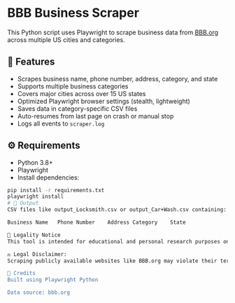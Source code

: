 # BBB Business Scraper

This Python script uses Playwright to scrape business data from [BBB.org](https://www.bbb.org/) across multiple US cities and categories.

## 🚀 Features

- Scrapes business name, phone number, address, category, and state
- Supports multiple business categories
- Covers major cities across over 15 US states
- Optimized Playwright browser settings (stealth, lightweight)
- Saves data in category-specific CSV files
- Auto-resumes from last page on crash or manual stop
- Logs all events to `scraper.log`

## ⚙️ Requirements

- Python 3.8+
- Playwright
- Install dependencies:

```bash
pip install -r requirements.txt
playwright install
# 📁 Output
CSV files like output_Locksmith.csv or output_Car+Wash.csv containing:

Business Name	Phone Number	Address	Category	State

🚨 Legality Notice
This tool is intended for educational and personal research purposes only.

⚖️ Legal Disclaimer:
Scraping publicly available websites like BBB.org may violate their terms of service. Always review the website's Terms of Use before using this tool. The author assumes no liability for any misuse or damages caused by running this script.

🧠 Credits
Built using Playwright Python

Data source: bbb.org
